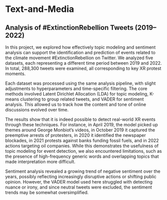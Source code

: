 # Text-and-Media
## Analysis of #ExtinctionRebellion Tweets (2019–2022)

In this project, we explored how effectively topic modeling and sentiment analysis can support the identification and prediction of events related to the climate movement #ExtinctionRebellion on Twitter. We analyzed five datasets, each representing a different time period between 2019 and 2022. In total, 288,300 tweets were examined, all corresponding to key XR protest moments.

Each dataset was processed using the same analysis pipeline, with slight adjustments to hyperparameters and time-specific filtering. The core methods involved Latent Dirichlet Allocation (LDA) for topic modeling, K-means clustering to group related tweets, and VADER for sentiment analysis. This allowed us to track how the content and tone of online discussions evolved over time.

The results show that it is indeed possible to detect real-world XR events through these techniques. For instance, in April 2019, the model picked up themes around George Monbiot’s videos, in October 2019 it captured the preemptive arrests of protesters, in 2020 it identified the newspaper blockades, in 2021 protests against banks funding fossil fuels, and in 2022 actions targeting oil companies. While this demonstrates the usefulness of topic modeling for event detection, we also encountered limitations, such as the presence of high-frequency generic words and overlapping topics that made interpretation more difficult.

Sentiment analysis revealed a growing trend of negative sentiment over the years, possibly reflecting increasingly disruptive actions or shifting public opinion. However, the VADER model used here struggled with detecting nuance or irony, and since neutral tweets were excluded, the sentiment trends may be somewhat oversimplified.
